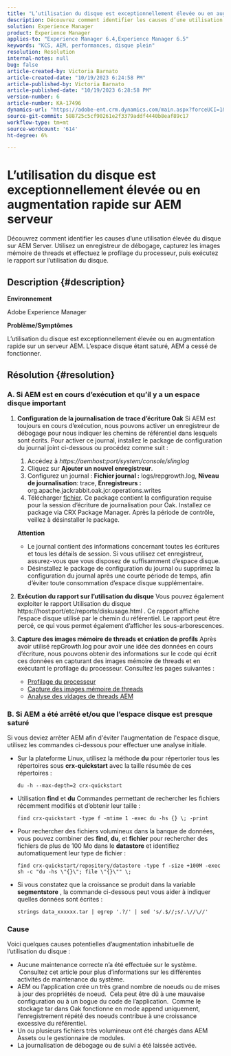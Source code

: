 ```yaml
---
title: "L’utilisation du disque est exceptionnellement élevée ou en augmentation rapide sur AEM serveur"
description: Découvrez comment identifier les causes d’une utilisation élevée du disque sur AEM Server.
solution: Experience Manager
product: Experience Manager
applies-to: "Experience Manager 6.4,Experience Manager 6.5"
keywords: "KCS, AEM, performances, disque plein"
resolution: Resolution
internal-notes: null
bug: false
article-created-by: Victoria Barnato
article-created-date: "10/19/2023 6:24:58 PM"
article-published-by: Victoria Barnato
article-published-date: "10/19/2023 6:28:58 PM"
version-number: 6
article-number: KA-17496
dynamics-url: "https://adobe-ent.crm.dynamics.com/main.aspx?forceUCI=1&pagetype=entityrecord&etn=knowledgearticle&id=dd6b2ec9-ac6e-ee11-8df0-6045bd006793"
source-git-commit: 588725c5cf90261e2f3379addf4440b8eaf89c17
workflow-type: tm+mt
source-wordcount: '614'
ht-degree: 6%

---
```


# L’utilisation du disque est exceptionnellement élevée ou en augmentation rapide sur AEM serveur


Découvrez comment identifier les causes d’une utilisation élevée du disque sur AEM Server. Utilisez un enregistreur de débogage, capturez les images mémoire de threads et effectuez le profilage du processeur, puis exécutez le rapport sur l’utilisation du disque.

## Description {#description}


<b>Environnement</b>

Adobe Experience Manager

<b>Problème/Symptômes</b>

L’utilisation du disque est exceptionnellement élevée ou en augmentation rapide sur un serveur AEM. L’espace disque étant saturé, AEM a cessé de fonctionner.




## Résolution {#resolution}


### <b>A. Si AEM est en cours d’exécution et qu’il y a un espace disque important</b>

1. <b>Configuration de la journalisation de trace d’écriture Oak</b>    Si AEM est toujours en cours d’exécution, nous pouvons activer un enregistreur de débogage pour nous indiquer les chemins de référentiel dans lesquels sont écrits. Pour activer ce journal, installez le package de configuration du journal joint ci-dessous ou procédez comme suit :

   1. Accédez à *https://aemhost:port/system/console/slinglog*
   2. Cliquez sur <b>Ajouter un nouvel enregistreur</b>.
   3. Configurez un journal : <b>Fichier journal :</b> logs/repgrowth.log, <b>Niveau de journalisation</b>: trace, <b>Enregistreurs :</b> org.apache.jackrabbit.oak.jcr.operations.writes
   4. Télécharger [fichier](https://helpx.adobe.com/content/dam/help/en/experience-manager/kb/analyze-unusual-repository-growth/jcr:content/main-pars/download/log_repository_growth-1.zip).        Ce package contient la configuration requise pour la session d’écriture de journalisation pour Oak. Installez ce package via CRX Package Manager. Après la période de contrôle, veillez à désinstaller le package.

   <b>Attention</b>

   - Le journal contient des informations concernant toutes les écritures et tous les détails de session. Si vous utilisez cet enregistreur, assurez-vous que vous disposez de suffisamment d’espace disque.
   - Désinstallez le package de configuration du journal ou supprimez la configuration du journal après une courte période de temps, afin d’éviter toute consommation d’espace disque supplémentaire.
2. <b>Exécution du rapport sur l’utilisation du disque</b>    Vous pouvez également exploiter le rapport Utilisation du disque https://host:port/etc/reports/diskusage.html . Ce rapport affiche l’espace disque utilisé par le chemin du référentiel. Le rapport peut être percé, ce qui vous permet également d’afficher les sous-arborescences.
3. <b>Capture des images mémoire de threads et création de profils</b>    Après avoir utilisé repGrowth.log pour avoir une idée des données en cours d’écriture, nous pouvons obtenir des informations sur le code qui écrit ces données en capturant des images mémoire de threads et en exécutant le profilage du processeur. Consultez les pages suivantes :

   - [Profilage du processeur](https://experienceleague.adobe.com/docs/experience-cloud-kcs/kbarticles/KA-17499.html?lang=fr)
   - [Capture des images mémoire de threads](https://experienceleague.adobe.com/docs/experience-cloud-kcs/kbarticles/KA-17452.html?lang=fr)
   - [Analyse des vidages de threads AEM](https://experienceleague.adobe.com/docs/experience-cloud-kcs/kbarticles/KA-16458.html?lang=fr)


### <b>B. Si AEM a été arrêté et/ou que l’espace disque est presque saturé</b>

Si vous deviez arrêter AEM afin d&#39;éviter l&#39;augmentation de l&#39;espace disque, utilisez les commandes ci-dessous pour effectuer une analyse initiale.

- Sur la plateforme Linux, utilisez la méthode <b>du</b> pour répertorier tous les répertoires sous <b>crx-quickstart</b> avec la taille résumée de ces répertoires :<br>

  ```
  du -h --max-depth=2 crx-quickstart
  ```


- Utilisation <b>find</b> et <b>du</b> Commandes permettant de rechercher les fichiers récemment modifiés et d’obtenir leur taille :<br>

  ```
  find crx-quickstart -type f -mtime 1 -exec du -hs {} \; -print
  ```


- Pour rechercher des fichiers volumineux dans la banque de données, vous pouvez combiner des <b>find</b>, <b>du</b>, et <b>fichier</b> pour rechercher des fichiers de plus de 100 Mo dans le <b>datastore</b> et identifiez automatiquement leur type de fichier :<br>

  ```
  find crx-quickstart/repository/datastore -type f -size +100M -exec sh -c "du -hs \"{}\"; file \"{}\"" \;
  ```


- Si vous constatez que la croissance se produit dans la variable <b>segmentstore</b> , la commande ci-dessous peut vous aider à indiquer quelles données sont écrites :<br>

  ```
  strings data_xxxxxx.tar | egrep '.?/' | sed 's/.$//;s/.\//\//'
  ```


### <b>Cause</b>

Voici quelques causes potentielles d’augmentation inhabituelle de l’utilisation du disque :

- Aucune maintenance correcte n’a été effectuée sur le système.  Consultez cet article pour plus d’informations sur les différentes activités de maintenance du système.
- AEM ou l’application crée un très grand nombre de noeuds ou de mises à jour des propriétés de noeud.  Cela peut être dû à une mauvaise configuration ou à un bogue du code de l’application.  Comme le stockage tar dans Oak fonctionne en mode append uniquement, l’enregistrement répété des noeuds contribue à une croissance excessive du référentiel.
- Un ou plusieurs fichiers très volumineux ont été chargés dans AEM Assets ou le gestionnaire de modules.
- La journalisation de débogage ou de suivi a été laissée activée.


